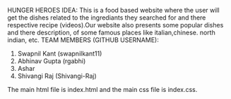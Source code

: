 HUNGER HEROES
IDEA: This is a food based website where the user will get the dishes related to the ingrediants they searched for and there respective recipe (videos).Our website also presents some popular dishes and there description, of some famous places like italian,chinese. north indian, etc.
TEAM MEMBERS (GITHUB USERNAME):
                               
 1) Swapnil Kant (swapnilkant11)
 2) Abhinav Gupta (rgabhi)
 3) Ashar
 4) Shivangi Raj (Shivangi-Raj)
 
 
 The main html file is index.html and the main css file is index.css.
                         
